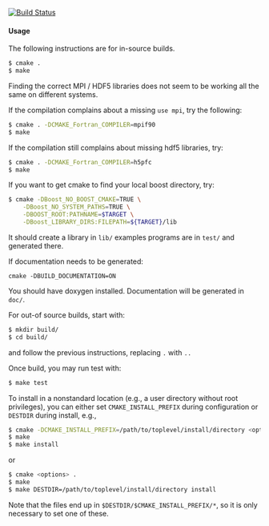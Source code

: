 
[![Build Status](https://travis-ci.org/SeismicData/asdf-library.svg)](https://travis-ci.org/SeismicData/asdf-library)

#### Usage

The following instructions are for in-source builds.

```bash
$ cmake .
$ make 
```

Finding the correct MPI / HDF5 libraries does not seem to be working all the 
same on different systems.

If the compilation complains about a missing ``use mpi``, try the following:

```bash
$ cmake . -DCMAKE_Fortran_COMPILER=mpif90
$ make 
```

If the compilation still complains about missing hdf5 libraries, try:

```bash
$ cmake . -DCMAKE_Fortran_COMPILER=h5pfc
$ make 
```

If you want to get cmake to find your local boost directory, try:

```bash
$ cmake -DBoost_NO_BOOST_CMAKE=TRUE \
    -DBoost_NO_SYSTEM_PATHS=TRUE \
    -DBOOST_ROOT:PATHNAME=$TARGET \
    -DBoost_LIBRARY_DIRS:FILEPATH=${TARGET}/lib
```

It should create a library in ``lib/``
examples programs are in ``test/`` and generated there.

If documentation needs to be generated:
```
cmake -DBUILD_DOCUMENTATION=ON
```
You should have doxygen installed. Documentation will be generated in ``doc/``.

For out-of source builds, start with:
```bash
$ mkdir build/
$ cd build/
```

and follow the previous instructions, replacing ``.`` with ``..``

Once build, you may run test with:
```bash
$ make test
```

To install in a nonstandard location (e.g., a user directory without root
privileges), you can either set ``CMAKE_INSTALL_PREFIX`` during configuration
or ``DESTDIR`` during install, e.g.,

```bash
$ cmake -DCMAKE_INSTALL_PREFIX=/path/to/toplevel/install/directory <options> .
$ make
$ make install
```
or
```bash
$ cmake <options> .
$ make
$ make DESTDIR=/path/to/toplevel/install/directory install
```

Note that the files end up in ``$DESTDIR/$CMAKE_INSTALL_PREFIX/*``, so it is
only necessary to set one of these.
